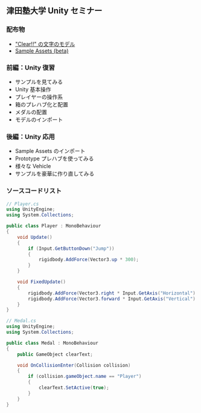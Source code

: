 ## 津田塾大学 Unity セミナー

### 配布物

- ["Clear!!" の文字のモデル](https://github.com/keijiro/TsudaUnity/raw/handouts/Clear.fbx)
- [Sample Assets (beta)](https://dl.dropboxusercontent.com/u/137644105/Sample%20Assets%20beta.unitypackage)

### 前編：Unity 復習

- サンプルを見てみる
- Unity 基本操作
- プレイヤーの操作系
- 箱のプレハブ化と配置
- メダルの配置
- モデルのインポート

### 後編：Unity 応用

- Sample Assets のインポート
- Prototype プレハブを使ってみる
- 様々な Vehicle
- サンプルを豪華に作り直してみる

### ソースコードリスト

```csharp
// Player.cs
using UnityEngine;
using System.Collections;

public class Player : MonoBehaviour
{
    void Update()
    {
        if (Input.GetButtonDown("Jump"))
        {
            rigidbody.AddForce(Vector3.up * 300);
        }
    }

    void FixedUpdate()
    {
        rigidbody.AddForce(Vector3.right * Input.GetAxis("Horizontal") * 20);
        rigidbody.AddForce(Vector3.forward * Input.GetAxis("Vertical") * 20);
    }
}
```

```csharp
// Medal.cs
using UnityEngine;
using System.Collections;

public class Medal : MonoBehaviour
{
    public GameObject clearText;

    void OnCollisionEnter(Collision collision)
    {
        if (collision.gameObject.name == "Player")
        {
            clearText.SetActive(true);
        }
    }
}
```
